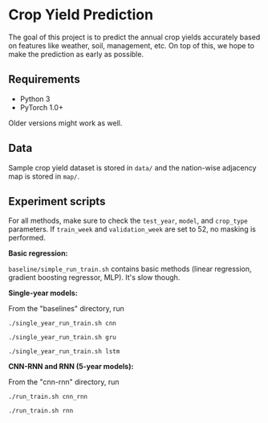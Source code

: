 # Crop Yield Prediction

The goal of this project is to predict the annual crop yields accurately based on features like weather, soil, management, etc. On top of this, we hope to make the prediction as early as possible.

## Requirements
- Python 3
- PyTorch 1.0+

Older versions might work as well.

## Data

Sample crop yield dataset is stored in `data/` and the nation-wise adjacency map is stored in `map/`.

## Experiment scripts

For all methods, make sure to check the `test_year`, `model`, and `crop_type` parameters. If `train_week` and `validation_week` are set to 52, no masking is performed.

**Basic regression:**

`baseline/simple_run_train.sh` contains basic methods (linear regression, gradient boosting regressor, MLP). It's slow though.

**Single-year models:**

From the "baselines" directory, run 

`./single_year_run_train.sh cnn`

`./single_year_run_train.sh gru`

`./single_year_run_train.sh lstm`

**CNN-RNN and RNN (5-year models):**

From the "cnn-rnn" directory, run

`./run_train.sh cnn_rnn`

`./run_train.sh rnn`
